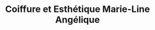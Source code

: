 ---
title: "Coiffure et Esthétique Marie-Line Angélique"
url: /saint-lazare/coiffure-et-esthetique-marie-line-angelique/
shop: Friseur
---